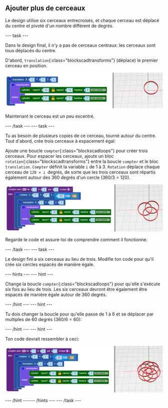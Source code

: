## Ajouter plus de cerceaux

Le design utilise six cerceaux entrecroisés, et chaque cerceau est déplacé du centre et pivoté d'un nombre différent de degrés.

--- task ---

Dans le design final, il n'y a pas de cerceaux centraux: les cerceaux sont tous déplacés du centre.

D'abord, `translation`{:class="blockscadtransforms"} (déplace) le premier cerceau en position.

![capture d'écran](images/pendant-translate.png)

Maintenant le cerceau est un peu excentré.

--- /task --- --- task ---

Tu as besoin de plusieurs copies de ce cerceau, tourné autour du centre. Tout d'abord, crée trois cerceaux à espacement égal:

Ajoute une boucle `compter`{:class="blockscadloops"} pour créer trois cerceaux. Pour espacer les cerceaux, ajoute un bloc `rotation`{:class="blockscadtransforms"} entre la boucle `compter` et le bloc `translation`. `Compter` définit la variable `i` de 1 à 3. `Rotation` déplace chaque cerceau de `120 × i `degrés, de sorte que les trois cerceaux sont répartis également autour des 360 degrés d'un cercle (360/3 = 120).

![capture d'écran](images/pendant-3-hoops.png)

Regarde le code et assure-toi de comprendre comment il fonctionne.

--- /task --- --- task ---

Le design fini a six cerceaux au lieu de trois. Modifie ton code pour qu'il crée six cercles espacés de manière égale.

--- hints ---
 --- hint ---

Change la boucle `compter`{:class="blockscadloops"} pour qu'elle s'exécute six fois au lieu de trois. Les six cerceaux devront être également être espacés de manière égale autour de 360 degrés.

--- /hint --- --- hint ---

Tu dois changer la boucle pour qu'elle passe de 1 à 6 et se déplacer par multiples de 60 degrés (360/6 = 60):

--- /hint --- --- hint ---

Ton code devrait ressembler à ceci:

![capture d'écran](images/pendant-6-hoops.png)

--- /hint ------ /hints --- --- /task ---	
	

